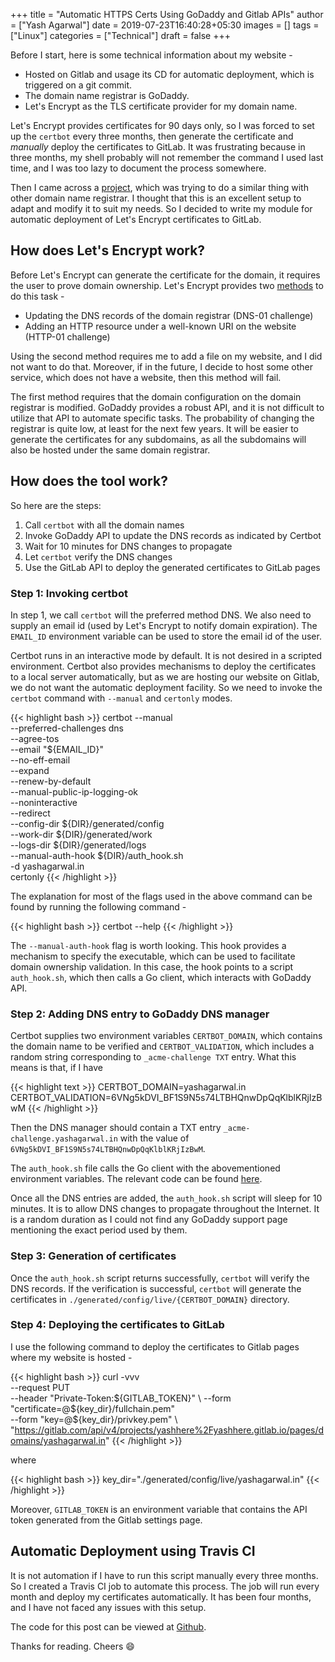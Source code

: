 +++
title = "Automatic HTTPS Certs Using GoDaddy and Gitlab APIs"
author = ["Yash Agarwal"]
date = 2019-07-23T16:40:28+05:30
images = []
tags = ["Linux"]
categories = ["Technical"]
draft = false
+++

Before I start, here is some technical information about my website -

- Hosted on Gitlab and usage its CD for automatic deployment, which is triggered on a git commit.
- The domain name registrar is GoDaddy.
- Let's Encrypt as the TLS certificate provider for my domain name.

Let's Encrypt provides certificates for 90 days only, so I was forced to set up the `certbot` every three months, then generate the certificate and *manually* deploy the certificates to GitLab. It was frustrating because in three months, my shell probably will not remember the command I used last time, and I was too lazy to document the process somewhere.

Then I came across a [project](https://github.com/pallavagarwal07/NamesiloCert), which was trying to do a similar thing with other domain name registrar. I thought that this is an excellent setup to adapt and modify it to suit my needs. So I decided to write my module for automatic deployment of Let's Encrypt certificates to GitLab.

## How does Let's Encrypt work?
Before Let's Encrypt can generate the certificate for the domain, it requires the user to prove domain ownership. Let's Encrypt provides two [methods](https://letsencrypt.org/docs/challenge-types/) to do this task -

- Updating the DNS records of the domain registrar (DNS-01 challenge)
- Adding an HTTP resource under a well-known URI on the website (HTTP-01 challenge)

Using the second method requires me to add a file on my website, and I did not want to do that. Moreover, if in the future, I decide to host some other service, which does not have a website, then this method will fail.

The first method requires that the domain configuration on the domain registrar is modified. GoDaddy provides a robust API, and it is not difficult to utilize that API to automate specific tasks. The probability of changing the registrar is quite low, at least for the next few years. It will be easier to generate the certificates for any subdomains, as all the subdomains will also be hosted under the same domain registrar.

## How does the tool work?
So here are the steps:

1. Call `certbot` with all the domain names
2. Invoke GoDaddy API to update the DNS records as indicated by Certbot
3. Wait for 10 minutes for DNS changes to propagate
4. Let `certbot` verify the DNS changes
5. Use the GitLab API to deploy the generated certificates to GitLab pages

### Step 1: Invoking certbot

In step 1, we call `certbot` will the preferred method DNS. We also need to supply an email id (used by Let's Encrypt to notify domain expiration). The `EMAIL_ID` environment variable can be used to store the email id of the user.

Certbot runs in an interactive mode by default. It is not desired in a scripted environment. Certbot also provides mechanisms to deploy the certificates to a local server automatically, but as we are hosting our website on Gitlab, we do not want the automatic deployment facility. So we need to invoke the `certbot` command with `--manual` and `certonly` modes.

{{< highlight bash >}}
certbot   --manual \
          --preferred-challenges dns \
          --agree-tos \
          --email "${EMAIL_ID}" \
          --no-eff-email \
          --expand \
          --renew-by-default \
          --manual-public-ip-logging-ok \
          --noninteractive \
          --redirect \
          --config-dir ${DIR}/generated/config \
          --work-dir ${DIR}/generated/work \
          --logs-dir ${DIR}/generated/logs \
          --manual-auth-hook ${DIR}/auth_hook.sh \
          -d yashagarwal.in \
          certonly
{{< /highlight >}}

The explanation for most of the flags used in the above command can be found by running the following command -

{{< highlight bash >}}
certbot --help
{{< /highlight >}}

The `--manual-auth-hook` flag is worth looking. This hook provides a mechanism to specify the executable, which can be used to facilitate domain ownership validation. In this case, the hook points to a script `auth_hook.sh`, which then calls a Go client, which interacts with GoDaddy API.


### Step 2: Adding DNS entry to GoDaddy DNS manager
Certbot supplies two environment variables `CERTBOT_DOMAIN`, which contains the domain name to be verified and `CERTBOT_VALIDATION`, which includes a random string corresponding to `_acme-challenge TXT` entry. What this means is that, if I have

{{< highlight text >}}
CERTBOT_DOMAIN=yashagarwal.in
CERTBOT_VALIDATION=6VNg5kDVI_BF1S9N5s74LTBHQnwDpQqKlblKRjIzBwM
{{< /highlight >}}

Then the DNS manager should contain a TXT entry `_acme-challenge.yashagarwal.in` with the value of `6VNg5kDVI_BF1S9N5s74LTBHQnwDpQqKlblKRjIzBwM`.

The `auth_hook.sh` file calls the Go client with the abovementioned environment variables. The relevant code can be found [here](https://github.com/yashhere/GoDaddy-GitLab-Certs/blob/master/auth_hook.sh).

Once all the DNS entries are added, the `auth_hook.sh` script will sleep for 10 minutes. It is to allow DNS changes to propagate throughout the Internet. It is a random duration as I could not find any GoDaddy support page mentioning the exact period used by them.

### Step 3: Generation of certificates
Once the `auth_hook.sh` script returns successfully, `certbot` will verify the DNS records. If the verification is successful, `certbot` will generate the certificates in `./generated/config/live/{CERTBOT_DOMAIN}` directory. 

### Step 4: Deploying the certificates to GitLab
I use the following command to deploy the certificates to Gitlab pages where my website is hosted -

{{< highlight bash >}}
curl  -vvv \
      --request PUT \
      --header "Private-Token:${GITLAB_TOKEN}" \
      --form "certificate=@${key_dir}/fullchain.pem" \
      --form "key=@${key_dir}/privkey.pem" \ "https://gitlab.com/api/v4/projects/yashhere%2Fyashhere.gitlab.io/pages/domains/yashagarwal.in"
{{< /highlight >}}

where

{{< highlight bash >}}
key_dir="./generated/config/live/yashagarwal.in"
{{< /highlight >}}

Moreover, `GITLAB_TOKEN` is an environment variable that contains the API token generated from the Gitlab settings page.

## Automatic Deployment using Travis CI
It is not automation if I have to run this script manually every three months. So I created a Travis CI job to automate this process. The job will run every month and deploy my certificates automatically. It has been four months, and I have not faced any issues with this setup.

The code for this post can be viewed at [Github](https://github.com/yashhere/GoDaddy-GitLab-Certs).

Thanks for reading. Cheers :smile: